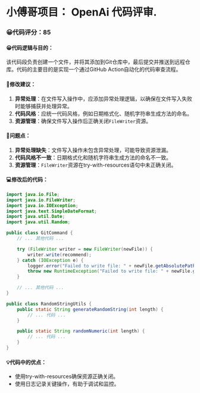 # 小傅哥项目： OpenAi 代码评审.
### 😀代码评分：85
#### 😀代码逻辑与目的：
该代码段负责创建一个文件，并将其添加到Git仓库中，最后提交并推送到远程仓库。代码的主要目的是实现一个通过GitHub Action自动化的代码审查流程。

#### 🎯修改建议：
1. **异常处理**：在文件写入操作中，应添加异常处理逻辑，以确保在文件写入失败时能够捕获并处理异常。
2. **代码风格**：应统一代码风格，例如日期格式化、随机字符串生成方法的命名。
3. **资源管理**：确保文件写入操作后正确关闭`FileWriter`资源。

#### 🤔问题点：
1. **异常处理缺失**：文件写入操作未包含异常处理，可能导致资源泄漏。
2. **代码风格不一致**：日期格式化和随机字符串生成方法的命名不一致。
3. **资源管理**：`FileWriter`资源在try-with-resources语句中未正确关闭。

#### 💻修改后的代码：
```java
import java.io.File;
import java.io.FileWriter;
import java.io.IOException;
import java.text.SimpleDateFormat;
import java.util.Date;
import java.util.Random;

public class GitCommand {
    // ... 其他代码 ...

    try (FileWriter writer = new FileWriter(newFile)) {
        writer.write(recommend);
    } catch (IOException e) {
        logger.error("Failed to write file: " + newFile.getAbsolutePath(), e);
        throw new RuntimeException("Failed to write file: " + newFile.getAbsolutePath(), e);
    }

    // ... 其他代码 ...
}

public class RandomStringUtils {
    public static String generateRandomString(int length) {
        // ... 代码 ...
    }

    public static String randomNumeric(int length) {
        // ... 代码 ...
    }
}
```

#### 💡代码中的优点：
- 使用try-with-resources确保资源正确关闭。
- 使用日志记录关键操作，有助于调试和监控。